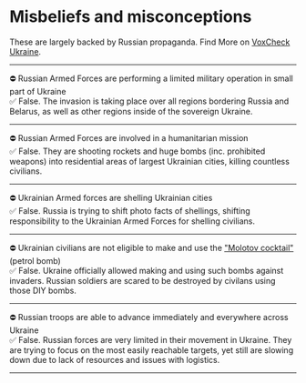 # Misbeliefs and misconceptions

These are largely backed by Russian propaganda.
Find More on [VoxCheck Ukraine](https://voxukraine.org/en/category/voxukraine-informs/).

---

⛔️ Russian Armed Forces are performing a limited military operation in small part of Ukraine  
✅ False. The invasion is taking place over all regions bordering Russia and Belarus, as well as other regions inside of the sovereign Ukraine.

---

⛔️ Russian Armed Forces are involved in a humanitarian mission  
✅ False. They are shooting rockets and huge bombs (inc. prohibited weapons) into residential areas of largest Ukrainian cities, killing countless civilians.

---

⛔️ Ukrainian Armed forces are shelling Ukrainian cities  
✅ False. Russia is trying to shift photo facts of shellings, shifting responsibility to the Ukrainian Armed Forces for shelling civilians.

---

⛔️ Ukrainian civilians are not eligible to make and use the ["Molotov cocktail"](https://en.wikipedia.org/wiki/Molotov_cocktail) (petrol bomb)  
✅ False. Ukraine officially allowed making and using such bombs against invaders. Russian soldiers are scared to be destroyed by civilans using those DIY bombs.

---

⛔️ Russian troops are able to advance immediately and everywhere across Ukraine  
✅ False. Russian forces are very limited in their movement in Ukraine. They are trying to focus on the most easily reachable targets, yet still are slowing down due to lack of resources and issues with logistics.

---

